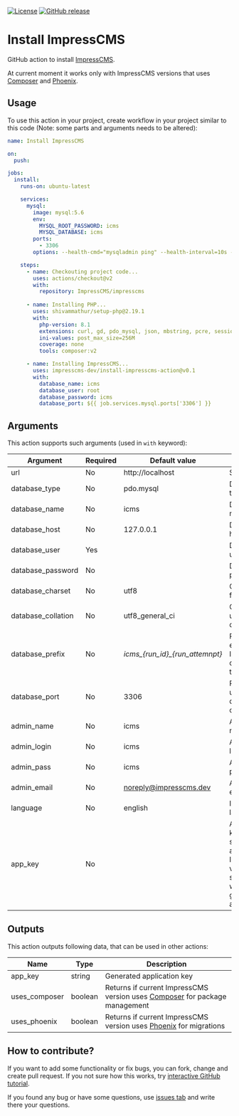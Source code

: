 [![License](https://img.shields.io/github/license/impresscms-dev/install-impresscms-action.svg)](LICENSE)
[![GitHub release](https://img.shields.io/github/release/impresscms-dev/install-impresscms-action.svg)](https://github.com/impresscms-dev/install-impresscms-action/releases)

# Install ImpressCMS

GitHub action to install [ImpressCMS](https://github.com/ImpressCMS/impresscms).

At current moment it works only with ImpressCMS versions that uses [Composer](https://getcomposer.org) and [Phoenix](https://github.com/lulco/phoenix). 

## Usage

To use this action in your project, create workflow in your project similar to this code (Note: some parts and arguments
needs to be altered):

```yaml
name: Install ImpressCMS

on:
  push:

jobs:
  install:
    runs-on: ubuntu-latest

    services:
      mysql:
        image: mysql:5.6
        env:
          MYSQL_ROOT_PASSWORD: icms
          MYSQL_DATABASE: icms
        ports:
          - 3306
        options: --health-cmd="mysqladmin ping" --health-interval=10s --health-timeout=5s --health-retries=3

    steps:
      - name: Checkouting project code...
        uses: actions/checkout@v2
        with:
          repository: ImpressCMS/impresscms
          
      - name: Installing PHP...
        uses: shivammathur/setup-php@2.19.1
        with:
          php-version: 8.1
          extensions: curl, gd, pdo_mysql, json, mbstring, pcre, session
          ini-values: post_max_size=256M
          coverage: none
          tools: composer:v2

      - name: Installing ImpressCMS...
        uses: impresscms-dev/install-impresscms-action@v0.1
        with:
          database_name: icms
          database_user: root
          database_password: icms
          database_port: ${{ job.services.mysql.ports['3306'] }}
```

## Arguments

This action supports such arguments (used in `with` keyword):

| Argument | Required | Default value                | Description       |
|----------|----------|------------------------------|-------------------|
| url  | No       | http://localhost             | Site URL          |
| database_type | No       | pdo.mysql                    | Database type     |
| database_name | No       | icms                         | Database name     |
| database_host | No       | 127.0.0.1                    | Database host     |
| database_user | Yes      |                              | Database user     |
| database_password | No       |                              | Database password |
| database_charset | No       | utf8                         | Charset used for database     |
| database_collation | No       | utf8_general_ci              | Collation used for database     |
| database_prefix | No       | *icms_{run_id}_{run_attemnpt}* | Prefix for each ImpressCMS database table     |
| database_port | No       | 3306                         | Port that is used for database connection     |
| admin_name | No      | icms                         | Administrator name    |
| admin_login | No      | icms                         | Administrator login string  |
| admin_pass | No      | icms                         | Administrator password   |
| admin_email | No      | noreply@impresscms.dev       | Administrator email   |
| language | No      | english                      | Installation language   |
| app_key | No      |                            | Application key. If not specified and your ImpressCMS version supports it, it will be generated automatically   |

## Outputs

This action outputs following data, that can be used in other actions:

| Name | Type                                                                      | Description                                                                                           |
|------|---------------------------------------------------------------------------|-------------------------------------------------------------------------------------------------------|
| app_key | string                                                                    | Generated application key                                                                             |
| uses_composer | boolean                                                                   | Returns if current ImpressCMS version uses [Composer](https://getcomposer.org) for package management |
| uses_phoenix | boolean | Returns if current ImpressCMS version uses [Phoenix](https://github.com/lulco/phoenix) for migrations                                 | 

## How to contribute?

If you want to add some functionality or fix bugs, you can fork, change and create pull request. If you not sure how
this works, try [interactive GitHub tutorial](https://skills.github.com).

If you found any bug or have some questions,
use [issues tab](https://github.com/impresscms-dev/install-impresscms-action/issues) and write there your questions.
